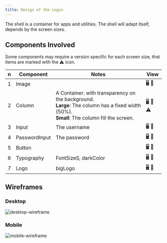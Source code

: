```yaml
---
title: Design of the Login
---
```


The shell is a container for apps and utilities. The shell will adapt itself, depends by the screen sizes.

## Components Involved

Some components may require a version specific for each screen size, that items are marked with the ⚠️ icon.

| n | Component | Notes | View |
|---|-----------|-------|------|
| 1 | Image || 🖥️ 📱 |
| 2 | Column | A Container. with transparency on the background.<br>**Large**: The column has a fixed width (50%).<br>**Small**: The column fill the screen. | 🖥️ 📱 ⚠️ |
| 3 | Input | The username | 🖥️ 📱 |
| 4 | PasswordInput | The password | 🖥️ 📱 |
| 5 | Button || 🖥️ 📱 |
| 6 | Typography | FontSizeS, darkColor | 🖥️ 📱 |
| 7 | Logo | bigLogo | 🖥️ 📱 |

## Wireframes

### Desktop

![desktop-wireframe](assets/design/login/desktop.png)

### Mobile

![mobile-wireframe](assets/design/login/mobile.png)
